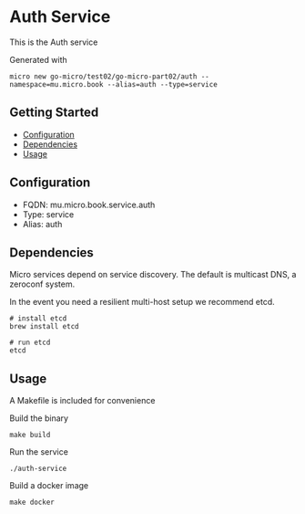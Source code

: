 # Auth Service

This is the Auth service

Generated with

```
micro new go-micro/test02/go-micro-part02/auth --namespace=mu.micro.book --alias=auth --type=service
```

## Getting Started

- [Configuration](#configuration)
- [Dependencies](#dependencies)
- [Usage](#usage)

## Configuration

- FQDN: mu.micro.book.service.auth
- Type: service
- Alias: auth

## Dependencies

Micro services depend on service discovery. The default is multicast DNS, a zeroconf system.

In the event you need a resilient multi-host setup we recommend etcd.

```
# install etcd
brew install etcd

# run etcd
etcd
```

## Usage

A Makefile is included for convenience

Build the binary

```
make build
```

Run the service
```
./auth-service
```

Build a docker image
```
make docker
```